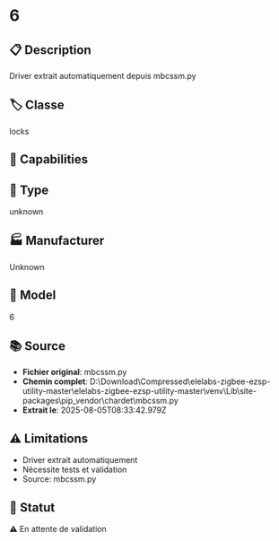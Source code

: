 # 6

## 📋 Description
Driver extrait automatiquement depuis mbcssm.py

## 🏷️ Classe
locks

## 🔧 Capabilities


## 📡 Type
unknown

## 🏭 Manufacturer
Unknown

## 📱 Model
6

## 📚 Source
- **Fichier original**: mbcssm.py
- **Chemin complet**: D:\Download\Compressed\elelabs-zigbee-ezsp-utility-master\elelabs-zigbee-ezsp-utility-master\venv\Lib\site-packages\pip\_vendor\chardet\mbcssm.py
- **Extrait le**: 2025-08-05T08:33:42.979Z

## ⚠️ Limitations
- Driver extrait automatiquement
- Nécessite tests et validation
- Source: mbcssm.py

## 🚀 Statut
⚠️ En attente de validation
